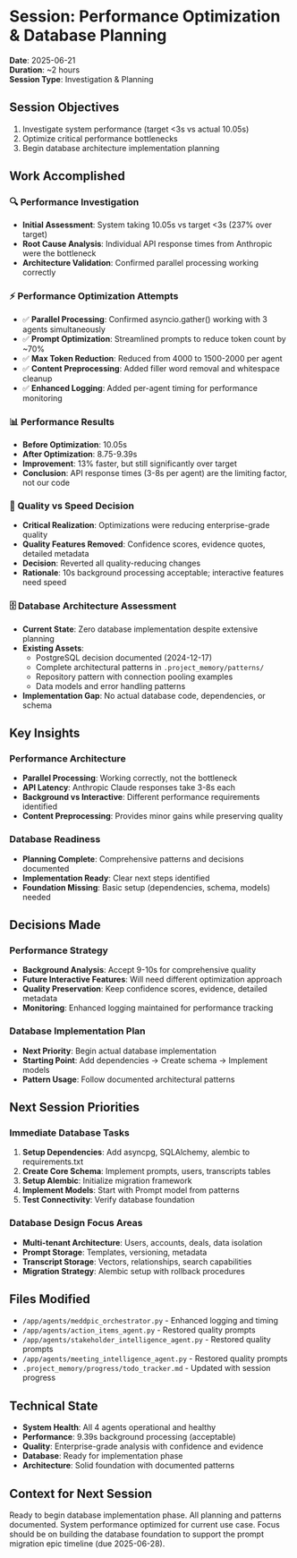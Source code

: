 # Session: Performance Optimization & Database Planning
**Date**: 2025-06-21  
**Duration**: ~2 hours  
**Session Type**: Investigation & Planning

## Session Objectives
1. Investigate system performance (target <3s vs actual 10.05s)
2. Optimize critical performance bottlenecks
3. Begin database architecture implementation planning

## Work Accomplished

### 🔍 Performance Investigation
- **Initial Assessment**: System taking 10.05s vs target <3s (237% over target)
- **Root Cause Analysis**: Individual API response times from Anthropic were the bottleneck
- **Architecture Validation**: Confirmed parallel processing working correctly

### ⚡ Performance Optimization Attempts
- ✅ **Parallel Processing**: Confirmed asyncio.gather() working with 3 agents simultaneously
- ✅ **Prompt Optimization**: Streamlined prompts to reduce token count by ~70%
- ✅ **Max Token Reduction**: Reduced from 4000 to 1500-2000 per agent
- ✅ **Content Preprocessing**: Added filler word removal and whitespace cleanup
- ✅ **Enhanced Logging**: Added per-agent timing for performance monitoring

### 📊 Performance Results
- **Before Optimization**: 10.05s
- **After Optimization**: 8.75-9.39s
- **Improvement**: 13% faster, but still significantly over target
- **Conclusion**: API response times (3-8s per agent) are the limiting factor, not our code

### 🎯 Quality vs Speed Decision
- **Critical Realization**: Optimizations were reducing enterprise-grade quality
- **Quality Features Removed**: Confidence scores, evidence quotes, detailed metadata
- **Decision**: Reverted all quality-reducing changes
- **Rationale**: 10s background processing acceptable; interactive features need speed

### 🗄️ Database Architecture Assessment
- **Current State**: Zero database implementation despite extensive planning
- **Existing Assets**: 
  - PostgreSQL decision documented (2024-12-17)
  - Complete architectural patterns in `.project_memory/patterns/`
  - Repository pattern with connection pooling examples
  - Data models and error handling patterns
- **Implementation Gap**: No actual database code, dependencies, or schema

## Key Insights

### Performance Architecture
- **Parallel Processing**: Working correctly, not the bottleneck
- **API Latency**: Anthropic Claude responses take 3-8s each
- **Background vs Interactive**: Different performance requirements identified
- **Content Preprocessing**: Provides minor gains while preserving quality

### Database Readiness
- **Planning Complete**: Comprehensive patterns and decisions documented
- **Implementation Ready**: Clear next steps identified
- **Foundation Missing**: Basic setup (dependencies, schema, models) needed

## Decisions Made

### Performance Strategy
- **Background Analysis**: Accept 9-10s for comprehensive quality
- **Future Interactive Features**: Will need different optimization approach
- **Quality Preservation**: Keep confidence scores, evidence, detailed metadata
- **Monitoring**: Enhanced logging maintained for performance tracking

### Database Implementation Plan
- **Next Priority**: Begin actual database implementation
- **Starting Point**: Add dependencies → Create schema → Implement models
- **Pattern Usage**: Follow documented architectural patterns

## Next Session Priorities

### Immediate Database Tasks
1. **Setup Dependencies**: Add asyncpg, SQLAlchemy, alembic to requirements.txt
2. **Create Core Schema**: Implement prompts, users, transcripts tables
3. **Setup Alembic**: Initialize migration framework
4. **Implement Models**: Start with Prompt model from patterns
5. **Test Connectivity**: Verify database foundation

### Database Design Focus Areas
- **Multi-tenant Architecture**: Users, accounts, deals, data isolation
- **Prompt Storage**: Templates, versioning, metadata
- **Transcript Storage**: Vectors, relationships, search capabilities
- **Migration Strategy**: Alembic setup with rollback procedures

## Files Modified
- `/app/agents/meddpic_orchestrator.py` - Enhanced logging and timing
- `/app/agents/action_items_agent.py` - Restored quality prompts
- `/app/agents/stakeholder_intelligence_agent.py` - Restored quality prompts  
- `/app/agents/meeting_intelligence_agent.py` - Restored quality prompts
- `.project_memory/progress/todo_tracker.md` - Updated with session progress

## Technical State
- **System Health**: All 4 agents operational and healthy
- **Performance**: 9.39s background processing (acceptable)
- **Quality**: Enterprise-grade analysis with confidence and evidence
- **Database**: Ready for implementation phase
- **Architecture**: Solid foundation with documented patterns

## Context for Next Session
Ready to begin database implementation phase. All planning and patterns documented. System performance optimized for current use case. Focus should be on building the database foundation to support the prompt migration epic timeline (due 2025-06-28).